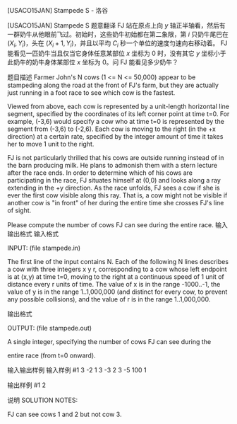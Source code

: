 



[USACO15JAN] Stampede S - 洛谷














[USACO15JAN] Stampede S
题意翻译
FJ 站在原点上向 $y$ 轴正半轴看，然后有一群奶牛从他眼前飞过。初始时，这些奶牛初始都在第二象限，第 $i$ 只奶牛尾巴在 $(X_i,Y_i)$，头在 $(X_i+1,Y_i)$，并且以平均 $C_i$ 秒一个单位的速度匀速向右移动着。 FJ 能看见一匹奶牛当且仅当它身体任意某部位 $x$ 坐标为 $0$ 时，没有其它 $y$ 坐标小于此奶牛的奶牛身体某部位 $x$ 坐标为 $0$。问 FJ 能看见多少奶牛？

题目描述
Farmer John's N cows (1 <= N <= 50,000) appear to be stampeding along the road at the front of FJ's farm, but they are actually just running in a foot race to see which cow is the fastest.

Viewed from above, each cow is represented by a unit-length horizontal line segment, specified by the coordinates of its left corner point at time t=0.  For example, (-3,6) would specify a cow who at time t=0 is represented by the segment from (-3,6) to (-2,6).  Each cow is moving to the right (in the +x direction) at a certain rate, specified by the integer amount of time it takes her to move 1 unit to the right.

FJ is not particularly thrilled that his cows are outside running instead of in the barn producing milk.  He plans to admonish them with a stern lecture after the race ends.  In order to determine which of his cows are participating in the race, FJ situates himself at (0,0) and looks along a ray extending in the +y direction.  As the race unfolds, FJ sees a cow if she is ever the first cow visible along this ray.  That is, a cow might not be visible if another cow is "in front" of her during the entire time she crosses FJ's line of sight.

Please compute the number of cows FJ can see during the entire race.
输入输出格式
输入格式

INPUT: (file stampede.in) 

The first line of the input contains N.  Each of the following N lines describes a cow with three integers x y r, corresponding to a cow whose left endpoint is at (x,y) at time t=0, moving to the right at a continuous speed of 1 unit of distance every r units of time.  The value of x is in the range -1000..-1, the value of y is in the range 1..1,000,000 (and distinct for every cow, to prevent any possible collisions), and the value of r is in the range 1..1,000,000. 


输出格式

OUTPUT: (file stampede.out) 

A single integer, specifying the number of cows FJ can see during the

entire race (from t=0 onward). 


输入输出样例
输入样例 #1
3 
-2 1 3 
-3 2 3 
-5 100 1 

输出样例 #1
2 

说明
SOLUTION NOTES:

FJ can see cows 1 and 2 but not cow 3.








